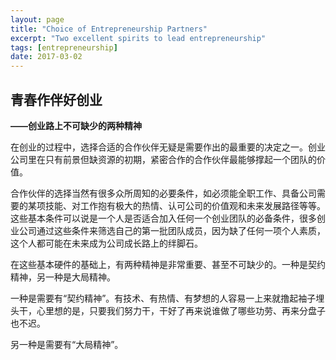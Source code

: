 ```yaml
---
layout: page
title: "Choice of Entrepreneurship Partners"
excerpt: "Two excellent spirits to lead entrepreneurship"
tags: [entrepreneurship]
date: 2017-03-02 
---
```


## 青春作伴好创业

**——创业路上不可缺少的两种精神**

在创业的过程中，选择合适的合作伙伴无疑是需要作出的最重要的决定之一。创业公司里在只有前景但缺资源的初期，紧密合作的合作伙伴最能够撑起一个团队的价值。

合作伙伴的选择当然有很多众所周知的必要条件，如必须能全职工作、具备公司需要的某项技能、对工作抱有极大的热情、认可公司的价值观和未来发展路径等等。这些基本条件可以说是一个人是否适合加入任何一个创业团队的必备条件，很多创业公司通过这些条件来筛选自己的第一批团队成员，因为缺了任何一项个人素质，这个人都可能在未来成为公司成长路上的绊脚石。

在这些基本硬件的基础上，有两种精神是非常重要、甚至不可缺少的。一种是契约精神，另一种是大局精神。

一种是需要有“契约精神”。有技术、有热情、有梦想的人容易一上来就撸起袖子埋头干，心里想的是，只要我们努力干，干好了再来说谁做了哪些功劳、再来分盘子也不迟。

另一种是需要有“大局精神”。